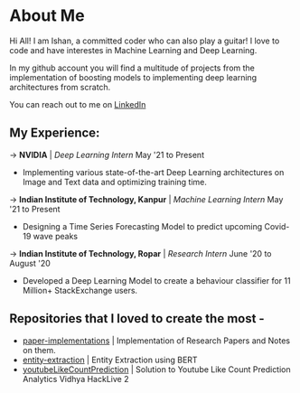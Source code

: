 # About Me
Hi All! I am Ishan, a committed coder who can also play a guitar! I love to code and have interestes in Machine Learning and Deep Learning.
  
In my github account you will find a multitude of projects from the implementation of boosting models to implementing deep learning architectures from scratch.
  
You can reach out to me on [LinkedIn](https://www.linkedin.com/in/ishandutta0098)

## My Experience:
-> **NVIDIA** | _Deep Learning Intern_                                                                      May '21 to Present
- Implementing various state-of-the-art Deep Learning architectures on Image and Text data and optimizing training time.

-> **Indian Institute of Technology, Kanpur** | _Machine Learning Intern_                                   May '21 to Present
- Designing a Time Series Forecasting Model to predict upcoming Covid-19 wave peaks

-> **Indian Institute of Technology, Ropar** | _Research Intern_                                        June '20 to August '20
- Developed a Deep Learning Model to create a behaviour classifier for 11 Million+ StackExchange users.

## Repositories that I loved to create the most - 
- [paper-implementations](https://github.com/ishandutta0098/paper-implementations) | Implementation of Research Papers and Notes on them.
- [entity-extraction](https://github.com/ishandutta0098/entity-extraction) | Entity Extraction using BERT
- [youtubeLikeCountPrediction](https://github.com/ishandutta0098/youtubeLikeCountPrediction) | Solution to Youtube Like Count Prediction Analytics Vidhya HackLive 2
